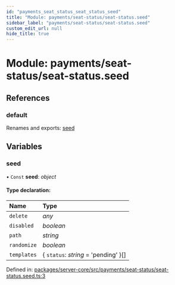 ```yaml
---
id: "payments_seat_status_seat_status_seed"
title: "Module: payments/seat-status/seat-status.seed"
sidebar_label: "payments/seat-status/seat-status.seed"
custom_edit_url: null
hide_title: true
---
```


# Module: payments/seat-status/seat-status.seed

## References

### default

Renames and exports: [seed](payments_seat_status_seat_status_seed.md#seed)

## Variables

### seed

• `Const` **seed**: *object*

#### Type declaration:

| Name | Type |
| :------ | :------ |
| `delete` | *any* |
| `disabled` | *boolean* |
| `path` | *string* |
| `randomize` | *boolean* |
| `templates` | { `status`: *string* = 'pending' }[] |

Defined in: [packages/server-core/src/payments/seat-status/seat-status.seed.ts:3](https://github.com/xr3ngine/xr3ngine/blob/2d83606b6/packages/server-core/src/payments/seat-status/seat-status.seed.ts#L3)
